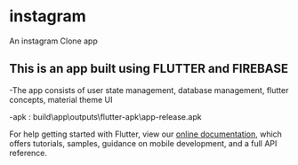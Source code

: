 # instagram

An instagram Clone app

## This is an app built using FLUTTER and FIREBASE

 -The app consists of user state management, database management, flutter concepts, material theme UI
 
 -apk : build\app\outputs\flutter-apk\app-release.apk

For help getting started with Flutter, view our
[online documentation](https://flutter.dev/docs), which offers tutorials,
samples, guidance on mobile development, and a full API reference.
